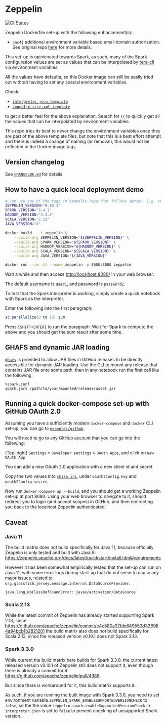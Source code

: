 # Zeppelin

[![CI Status](https://img.shields.io/github/workflow/status/dsaidgovsg/zeppelin/ci/master?label=ci&logo=github&style=for-the-badge)](https://github.com/dsaidgovsg/zeppelin/actions)

Zeppelin Dockerfile set-up with the following enhancement(s):

- `pac4j` additional environment variable based email domain authorization.
  See original repo [here](https://github.com/dsaidgovsg/pac4j-authorizer) for
  more details.

This set-up is opinionated towards Spark, as such, many of the Spark
configuration values are set as values that can be interpolated by
[tera-cli](https://github.com/guangie88/tera-cli) via environment variables.

All the values have defaults, so this Docker image can still be easily tried out
without having to set any special environment variables.

Check:

- [`interpreter.json.template`](docker/conf/interpreter.json.template)
- [`zeppelin-site.xml.template`](docker/conf/zeppelin-site.xml.template)

to get a better feel for the above explanation. Search for `{{` to quickly get
all the values that can be interpolated by environment variables.

This repo tries its best to never change the environment variables once they are
part of the above template files, but note that this is a best effort attempt
and there is indeed a change of naming (or removal), this would not be reflected
in the Docker image tags.

## Version changelog

See [`CHANGELOG.md`](CHANGELOG.md) for details.

## How to have a quick local deployment demo

```bash
# Can use any of the tags in zeppelin repo that follows semver. E.g. v0.8.2
ZEPPELIN_VERSION="0.10.1"
SPARK_VERSION="3.4.1"
HADOOP_VERSION="3.3.4"
SCALA_VERSION="2.12"
JAVA_VERSION="8"

docker build . -t zeppelin \
    --build-arg ZEPPELIN_VERSION="${ZEPPELIN_VERSION}" \
    --build-arg SPARK_VERSION="${SPARK_VERSION}" \
    --build-arg HADOOP_VERSION="${HADOOP_VERSION}" \
    --build-arg SCALA_VERSION="${SCALA_VERSION}" \
    --build-arg JAVA_VERSION="${JAVA_VERSION}"

docker run --rm -it --name zeppelin -p 8080:8080 zeppelin
```

Wait a while and then access <http://localhost:8080/> in your web browser.

The default username is `user1`, and password is `password2`.

To test that the Spark interpreter is working, simply create a quick notebook
with Spark as the interpreter.

Enter the following into the first paragraph:

```scala
sc.parallelize(0 to 10).sum
```

Press `[SHIFT+ENTER]` to run the paragraph. Wait for Spark to compute the above
and you should get the sum result after some time.

## GHAFS and dynamic JAR loading

[`ghafs`](https://github.com/guangie88/ghafs) is provided to allow JAR files in
GitHub releases to be directly accessible for dynamic JAR loading. Use the CLI
to mount any release that contains JAR file onto some path, then in any notebook
run the first cell like the following:

```jupyter
%spark.conf
spark.jars /path/to/your/mounted/release/asset.jar
```

## Running a quick docker-compose set-up with GitHub OAuth 2.0

Assuming you have a sufficiently modern `docker-compose` and `docker` CLI
set-up, you can go to [`examples/github`](examples/github).

You will need to go to any GitHub account that you can go into the following:

(Top-right) `Settings` > `Developer settings` > `OAuth Apps`, and click on `New
OAuth App`

You can add a new OAuth 2.0 application with a new client id and secret.

Copy the two values into [`shiro.ini`](examples/github/shiro.ini), under
`oauth2Config.key` and `oauth2Config.secret`.

Now run `docker-compose up --build`, and you should get a working Zeppelin
set-up at port 8080. Using your web browser to navigate to it, should redirect
you to login (and accept scopes) in GitHub, and then redirecting you back to the
localhost Zeppelin authenticated.

## Caveat

### Java 11

The build matrix does not build specifically for Java 11, because officially
Zeppelin is only tested and built with Java 8:
<https://zeppelin.apache.org/docs/latest/quickstart/install.html#requirements>

However it has been somewhat empirically tested that the set-up can run on Java
11, with some error logs during start-up that do not seem to cause any major
issues, related to `org.glassfish.jersey.message.internal.DataSourceProvider`.

```log
java.lang.NoClassDefFoundError: javax/activation/DataSource
```

### Scala 2.13

While the latest commit of Zeppelin has already started supporting Spark 2.13,
since
<https://github.com/apache/zeppelin/commit/c4c580a37fde649553d336984a94bcb1b2821201>
the build matrix also does not build specifically for Scala 2.13, since the
released version v0.10.1 does not Spark 2.13.

### Spark 3.3.0

While current the build matrix here builds for Spark 3.3.0, the current latest
released version v0.10.1 of Zeppelin still does not support it, even though
there is already a commit for it:
<https://github.com/apache/zeppelin/pull/4388>.

But since there is workaround for it, this build matrix supports it.

As such, if you are running the built image with Spark 3.3.0, you need to set
environment variable `ZEPPELIN_SPARK_ENABLESUPPORTEDVERSIONCHECK` to `false`, so
the the value `zeppelin.spark.enableSupportedVersionCheck` in `interpreter.json`
is set to `false` to prevent checking of unsupported Spark version.
